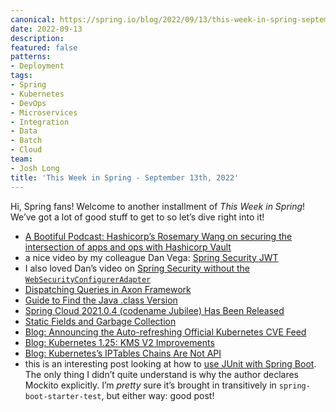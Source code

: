 ```yaml
---
canonical: https://spring.io/blog/2022/09/13/this-week-in-spring-september-13th-2022
date: 2022-09-13
description: 
featured: false
patterns:
- Deployment
tags:
- Spring
- Kubernetes
- DevOps
- Microservices
- Integration
- Data
- Batch
- Cloud
team:
- Josh Long
title: 'This Week in Spring - September 13th, 2022'
---
```


<div>
 <p>Hi, Spring fans! Welcome to another installment of <em>This Week in Spring</em>! We’ve got a lot of good stuff to get to so let’s dive right into it! </p>
 <ul>
  <li><a href="https://spring.io/blog/2022/09/08/a-bootiful-podcast-hashicorp-s-rosemary-wang-on-securing-the-intersection-of-apps-and-ops-with-hashicorp-vault">A Bootiful Podcast: Hashicorp’s Rosemary Wang on securing the intersection of apps and ops with Hashicorp Vault</a></li>
  <li>a nice video by my colleague Dan Vega: <a href="https://www.youtube.com/watch?v=KYNR5js2cXE">Spring Security JWT</a></li>
  <li>I also loved Dan’s video on <a href="https://www.youtube.com/watch?v=s4X4SJv2RrU">Spring Security without the <code>WebSecurityConfigurerAdapter</code> </a></li>
  <li><a href="https://feeds.feedblitz.com/~/710091966/0/baeldung~Dispatching-Queries-in-Axon-Framework/">Dispatching Queries in Axon Framework</a></li>
  <li><a href="https://feeds.feedblitz.com/~/710253652/0/baeldung~Guide-to-Find-the-Java-class-Version">Guide to Find the Java .class Version</a></li>
  <li><a href="https://spring.io/blog/2022/09/07/spring-cloud-2021-0-4-codename-jubilee-has-been-released">Spring Cloud 2021.0.4 (codename Jubilee) Has Been Released</a></li>
  <li><a href="https://feeds.feedblitz.com/~/710091964/0/baeldung~Static-Fields-and-Garbage-Collection">Static Fields and Garbage Collection</a></li>
  <li><a href="https://kubernetes.io/blog/2022/09/12/k8s-cve-feed-alpha/">Blog: Announcing the Auto-refreshing Official Kubernetes CVE Feed</a></li>
  <li><a href="https://kubernetes.io/blog/2022/09/09/kms-v2-improvements/">Blog: Kubernetes 1.25: KMS V2 Improvements</a></li>
  <li><a href="https://kubernetes.io/blog/2022/09/07/iptables-chains-not-api/">Blog: Kubernetes’s IPTables Chains Are Not API</a></li>
  <li>this is an interesting post looking at how to <a href="https://medium.com/@salithachathuranga94/unit-and-integration-testing-in-spring-boot-micro-service-901fc53b0dff">use JUnit with Spring Boot</a>. The only thing I didn’t quite understand is why the author declares Mockito explicitly. I’m <em>pretty</em> sure it’s brought in transitively in <code>spring-boot-starter-test</code>, but either way: good post!</li>
 </ul>
</div>

